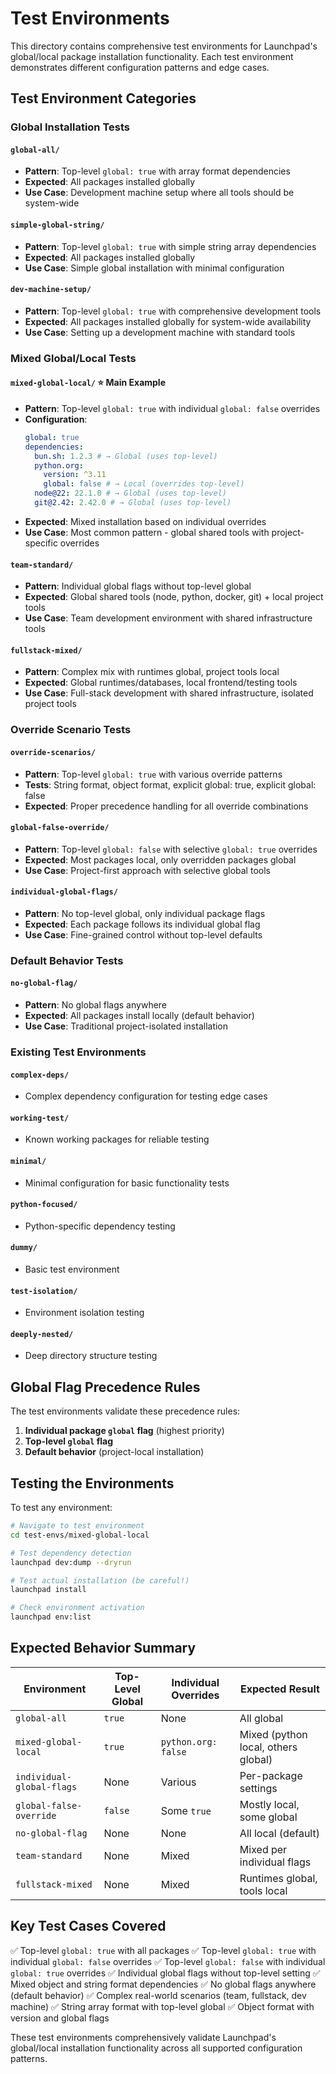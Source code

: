 # Test Environments

This directory contains comprehensive test environments for Launchpad's global/local package installation functionality. Each test environment demonstrates different configuration patterns and edge cases.

## Test Environment Categories

### Global Installation Tests

#### `global-all/`
- **Pattern**: Top-level `global: true` with array format dependencies
- **Expected**: All packages installed globally
- **Use Case**: Development machine setup where all tools should be system-wide

#### `simple-global-string/`
- **Pattern**: Top-level `global: true` with simple string array dependencies
- **Expected**: All packages installed globally
- **Use Case**: Simple global installation with minimal configuration

#### `dev-machine-setup/`
- **Pattern**: Top-level `global: true` with comprehensive development tools
- **Expected**: All packages installed globally for system-wide availability
- **Use Case**: Setting up a development machine with standard tools

### Mixed Global/Local Tests

#### `mixed-global-local/` ⭐ **Main Example**
- **Pattern**: Top-level `global: true` with individual `global: false` overrides
- **Configuration**:
  ```yaml
  global: true
  dependencies:
    bun.sh: 1.2.3 # → Global (uses top-level)
    python.org:
      version: ^3.11
      global: false # → Local (overrides top-level)
    node@22: 22.1.0 # → Global (uses top-level)
    git@2.42: 2.42.0 # → Global (uses top-level)
  ```
- **Expected**: Mixed installation based on individual overrides
- **Use Case**: Most common pattern - global shared tools with project-specific overrides

#### `team-standard/`
- **Pattern**: Individual global flags without top-level global
- **Expected**: Global shared tools (node, python, docker, git) + local project tools
- **Use Case**: Team development environment with shared infrastructure tools

#### `fullstack-mixed/`
- **Pattern**: Complex mix with runtimes global, project tools local
- **Expected**: Global runtimes/databases, local frontend/testing tools
- **Use Case**: Full-stack development with shared infrastructure, isolated project tools

### Override Scenario Tests

#### `override-scenarios/`
- **Pattern**: Top-level `global: true` with various override patterns
- **Tests**: String format, object format, explicit global: true, explicit global: false
- **Expected**: Proper precedence handling for all override combinations

#### `global-false-override/`
- **Pattern**: Top-level `global: false` with selective `global: true` overrides
- **Expected**: Most packages local, only overridden packages global
- **Use Case**: Project-first approach with selective global tools

#### `individual-global-flags/`
- **Pattern**: No top-level global, only individual package flags
- **Expected**: Each package follows its individual global flag
- **Use Case**: Fine-grained control without top-level defaults

### Default Behavior Tests

#### `no-global-flag/`
- **Pattern**: No global flags anywhere
- **Expected**: All packages install locally (default behavior)
- **Use Case**: Traditional project-isolated installation

### Existing Test Environments

#### `complex-deps/`
- Complex dependency configuration for testing edge cases

#### `working-test/`
- Known working packages for reliable testing

#### `minimal/`
- Minimal configuration for basic functionality tests

#### `python-focused/`
- Python-specific dependency testing

#### `dummy/`
- Basic test environment

#### `test-isolation/`
- Environment isolation testing

#### `deeply-nested/`
- Deep directory structure testing

## Global Flag Precedence Rules

The test environments validate these precedence rules:

1. **Individual package `global` flag** (highest priority)
2. **Top-level `global` flag**
3. **Default behavior** (project-local installation)

## Testing the Environments

To test any environment:

```bash
# Navigate to test environment
cd test-envs/mixed-global-local

# Test dependency detection
launchpad dev:dump --dryrun

# Test actual installation (be careful!)
launchpad install

# Check environment activation
launchpad env:list
```

## Expected Behavior Summary

| Environment | Top-Level Global | Individual Overrides | Expected Result |
|-------------|------------------|---------------------|-----------------|
| `global-all` | `true` | None | All global |
| `mixed-global-local` | `true` | `python.org: false` | Mixed (python local, others global) |
| `individual-global-flags` | None | Various | Per-package settings |
| `global-false-override` | `false` | Some `true` | Mostly local, some global |
| `no-global-flag` | None | None | All local (default) |
| `team-standard` | None | Mixed | Mixed per individual flags |
| `fullstack-mixed` | None | Mixed | Runtimes global, tools local |

## Key Test Cases Covered

✅ Top-level `global: true` with all packages
✅ Top-level `global: true` with individual `global: false` overrides
✅ Top-level `global: false` with individual `global: true` overrides
✅ Individual global flags without top-level setting
✅ Mixed object and string format dependencies
✅ No global flags anywhere (default behavior)
✅ Complex real-world scenarios (team, fullstack, dev machine)
✅ String array format with top-level global
✅ Object format with version and global flags

These test environments comprehensively validate Launchpad's global/local installation functionality across all supported configuration patterns.
